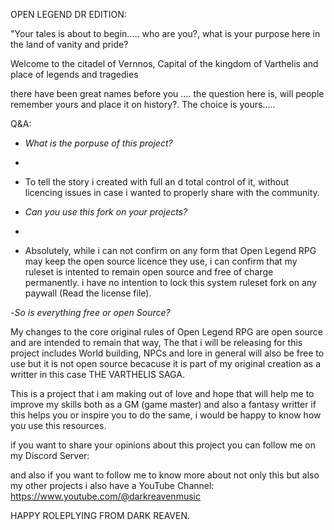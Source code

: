 
OPEN LEGEND DR EDITION:


"Your tales is about to begin.....
who are you?, what is your purpose here in the land of vanity and pride?

Welcome to the citadel of Vernnos, Capital of the kingdom of Varthelis
and place of legends and tragedies 

there have been great names before you .... the question here is, will people remember yours and place it on history?.
The choice is yours.....


Q&A:

- *What is the porpuse of this project?*
- 
- To tell the story i created with full an d total control of it, without licencing issues in case i wanted to properly share with the community.

- *Can you use this fork on your projects?*
-
- Absolutely, while i can not confirm on any form that Open Legend RPG may keep the open source licence they use, i can confirm that my ruleset is intented to remain open source and free of charge permanently. i have no intention to lock this system ruleset fork on any paywall (Read the license file).

-*So is everything free or open Source?*

My changes to the core original rules of Open Legend RPG are open source and are intended to remain that way, The that i will be releasing for this project includes World building, NPCs and lore in general will also be free to use but it is not open source becacuse it is part of my original creation as a writter in this case
THE VARTHELIS SAGA.


This is a project that i am making out of love and hope that will help me to improve my skills both as a GM (game master) and also a fantasy writter
if this helps you or inspire you to do the same, i would be happy to know how you use this resources.



if you want to share your opinions about this project you can follow me on my Discord Server:

and also if you want to follow me to know more about not only this but also my other projects i also have a YouTube Channel: https://www.youtube.com/@darkreavenmusic


HAPPY ROLEPLYING FROM DARK REAVEN.



